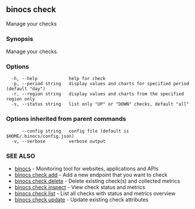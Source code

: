 ## binocs check

Manage your checks

### Synopsis


Manage your checks.



### Options

```
  -h, --help            help for check
  -p, --period string   display values and charts for specified period (default "day")
  -r, --region string   display values and charts from the specified region only
  -s, --status string   list only "UP" or "DOWN" checks, default "all"
```

### Options inherited from parent commands

```
      --config string   config file (default is $HOME/.binocs/config.json)
  -v, --verbose         verbose output
```

### SEE ALSO

* [binocs](binocs.md)	 - Monitoring tool for websites, applications and APIs
* [binocs check add](binocs_check_add.md)	 - Add a new endpoint that you want to check
* [binocs check delete](binocs_check_delete.md)	 - Delete existing check(s) and collected metrics
* [binocs check inspect](binocs_check_inspect.md)	 - View check status and metrics
* [binocs check list](binocs_check_list.md)	 - List all checks with status and metrics overview
* [binocs check update](binocs_check_update.md)	 - Update existing check attributes

